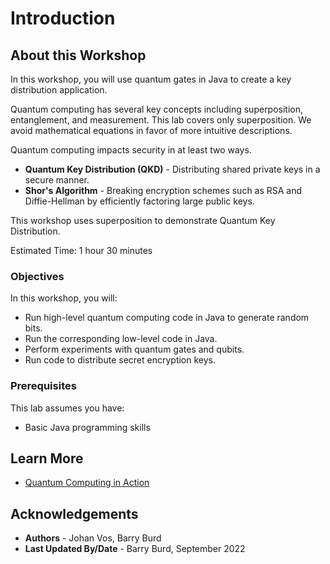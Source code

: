 # Introduction

## About this Workshop

In this workshop, you will use quantum gates in Java to create a key distribution application.

Quantum computing has several key concepts including superposition, entanglement, and measurement. This lab covers only superposition. We avoid mathematical equations in favor of more intuitive descriptions.

Quantum computing impacts security in at least two ways.

* **Quantum Key Distribution (QKD)** - Distributing shared private keys in a secure manner.
* **Shor's Algorithm** - Breaking encryption schemes such as RSA and Diffie-Hellman by efficiently factoring large public keys.

This workshop uses superposition to demonstrate Quantum Key Distribution.

Estimated Time: 1 hour 30 minutes

### Objectives

In this workshop, you will:
* Run high-level quantum computing code in Java to generate random bits.
* Run the corresponding low-level code in Java.
* Perform experiments with quantum gates and qubits.
* Run code to distribute secret encryption keys.

### Prerequisites

This lab assumes you have:
* Basic Java programming skills

## Learn More

* [Quantum Computing in Action](https://www.manning.com/books/quantum-computing-in-action)

## Acknowledgements

* **Authors** - Johan Vos, Barry Burd
* **Last Updated By/Date** - Barry Burd, September 2022
